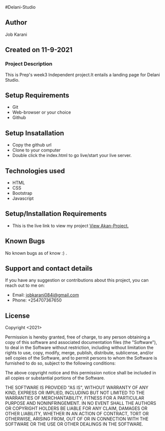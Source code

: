 #Delani-Studio

## Author
Job Karani

## Created on 11-9-2021

### Project Description
This is Prep's week3 Independent project.It entails a landing page for Delani Studio.

## Setup Requirements
* Git
* Web-browser or your choice
* Github

## Setup Insatallation
* Copy the github url
* Clone to your computer
* Double click the index.html to go live/start your live server.

## Technologies used
* HTML
* CSS
* Bootstrap
* Javascript

## Setup/Installation Requirements
* This is the live link to view my project <a href="https://jobkarani.github.io/Delani-studio/">View Akan-Project.</a>


## Known Bugs
No known bugs as of know :) .

## Support and contact details
If you have any suggestion or contributions about this project, you can reach out to me on:
* Email: jobkarani084j@gmail.com
* Phone: +254707367650

## License
Copyright <2021> <MoringaSchool>

Permission is hereby granted, free of charge, to any person obtaining a copy of this software and associated documentation files (the "Software"), to deal in the Software without restriction, including without limitation the rights to use, copy, modify, merge, publish, distribute, sublicense, and/or sell copies of the Software, and to permit persons to whom the Software is furnished to do so, subject to the following conditions:

The above copyright notice and this permission notice shall be included in all copies or substantial portions of the Software.

THE SOFTWARE IS PROVIDED "AS IS", WITHOUT WARRANTY OF ANY KIND, EXPRESS OR IMPLIED, INCLUDING BUT NOT LIMITED TO THE WARRANTIES OF MERCHANTABILITY, FITNESS FOR A PARTICULAR PURPOSE AND NONINFRINGEMENT. IN NO EVENT SHALL THE AUTHORS OR COPYRIGHT HOLDERS BE LIABLE FOR ANY CLAIM, DAMAGES OR OTHER LIABILITY, WHETHER IN AN ACTION OF CONTRACT, TORT OR OTHERWISE, ARISING FROM, OUT OF OR IN CONNECTION WITH THE SOFTWARE OR THE USE OR OTHER DEALINGS IN THE SOFTWARE.